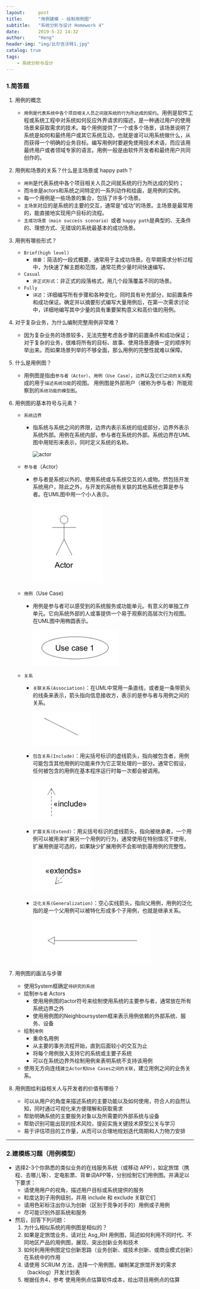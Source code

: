 ```yaml
---
layout:     post
title:      "用例建模 - 绘制用例图"
subtitle:   "系统分析与设计 Homework 4"
date:       2019-5-22 14:32
author:     "Heng"
header-img: "img/比尔吉沃特1.jpg"
catalog: true
tags:
    - 系统分析与设计
---
```


### 1.简答题
1. 用例的概念
    - `用例是代表系统中各个项目相关人员之间就系统的行为所达成的契约`。用例是软件工程或系统工程中对系统如何反应外界请求的描述，是一种通过用户的使用场景来获取需求的技术。每个用例提供了一个或多个场景，该场景说明了系统是如何和最终用户或其它系统互动，也就是谁可以用系统做什么，从而获得一个明确的业务目标。编写用例时要避免使用技术术语，而应该用最终用户或者领域专家的语言。用例一般是由软件开发者和最终用户共同创作的。

2. 用例和场景的关系？什么是主场景或 happy path？
    - `用例`是代表系统中各个项目相关人员之间就系统的行为所达成的契约；
    - 而`场景`是actors和系统之间特定的一系列动作和绘画，是用例的实例。
    - 每一个用例是一些场景的集合，包括了许多个场景。
    - `主场景`对应的是系统的主要的交互，通常是“成功”的场景。主场景是最常用的，能直接地实现用户目标的流程。
    - `主成功场景（main success scenario）`或者 `happy path`是典型的、无条件的、理想方式、无错误的系统最基本的成功场景。
3. 用例有哪些形式？
    - `Brief(high level)`
        - `摘要`：简洁的一段式概要，通常用于主成功场景。在早期需求分析过程中，为快速了解主题和范围，通常花费少量时间快速编写。
    - `Casual`
        - `非正式形式`：非正式的段落格式，用几个段落覆盖不同的场景。
    - `Fully`
        - `详述`：详细编写所有步骤和各种变化，同时具有补充部分，如前置条件和成功保证。确定并以摘要形式编写大量用例后，在第一次需求讨论中，详细地编写其中少量的具有重要架构意义和高价值的用例。

4. 对于复杂业务，为什么编制完整用例非常难？
    - 因为复杂业务的场景较多，无法完整考虑各步骤的前置条件和成功保证；对于复杂的业务，很难将所有的目标、故事、使用场景遵循一定的顺序列举出来。而如果场景列举的不够全面，那么用例的完整性就难以保障。
5. 什么是用例图？
    - 用例图是指由`参与者（Actor）`、`用例（Use Case）`，`边界`以及`它们之间的关系`构成的用于`描述系统功能`的视图。 用例图是外部用户（被称为参与者）所能观察到的`系统功能的模型图`。
6. 用例图的基本符号与元素？
    - `系统边界`
        - 指系统与系统之间的界限，边界内表示系统的组成部分，边界外表示系统外部。用例在系统内部，参与者在系统的外部。系统边界在UML图中用矩形来表示，同时定义系统的名称。

            ![actor](/img/in-post/post-SystemAnalyse/hw4_.png)
    - `参与者`（Actor） 
        - 参与者是系统以外的、使用系统或与系统交互的人或物。然包括开发系统用户，除此之外，与开发的系统有关联的其他系统也算是参与者。在UML图中用一个小人表示。

            ![actor](/img/in-post/post-SystemAnalyse/hw4_actor.png)
    - `用例`（Use Case) 
        - 用例是参与者可以感受到的系统服务或功能单元。有意义的单独工作单元。它向系统外部的人或事提供一个易于观察的高层次行为视图。在UML图中用椭圆表示。
        
            ![usecase](/img/in-post/post-SystemAnalyse/hw4_usercase.png)
    - `关系`
        - `关联关系(Association)`：在UML中常用一条直线，或者是一条带箭头的线条来表示，箭头指向信息接收方，表示的是参与者与用例之间的关系。
        
            ![usecase](/img/in-post/post-SystemAnalyse/hw4_associate.png)
        - `包含关系(Include)`：用尖括号标识的虚线箭头，指向被包含者，用例可能包含其他用例的功能来作为它正常处理的一部分。通常它假设，任何被包含的用例在基本程序运行时每一次都会被调用。
        
            ![actor](/img/in-post/post-SystemAnalyse/hw4_include.png)
        - `扩展关系(Extend)`：用尖括号标识的虚线箭头，指向被继承者，一个用例可以被用来扩展另一个用例的行为，通常使用在特别情况下使用，扩展用例是可选的，如果缺少扩展用例不会影响到基用例的完整性。
        
            ![actor](/img/in-post/post-SystemAnalyse/hw4_extend.png)
        - `泛化关系(Generalization)`：空心实线箭头，指向父用例，用例的泛化指的是一个父用例可以被特化形成多个子用例，也就是继承关系。
        
            ![actor](/img/in-post/post-SystemAnalyse/hw4_generalization.png)

7. 用例图的画法与步骤
    - 使用System框确定`待研究的系统`
    - 绘制`参与者` Actors
        - 使用用例图的actor符号来绘制使用系统的主要参与者，通常放在所有系统边界之外
        - 使用用例图的Neighboursystem框来表示用例依赖的外部系统、服务、设备
    - 绘制`用例`
        - 重命名用例
        - 从主要的事务流程开始，直到后面较小的交互为止
        - 将每个用例放入支持它的系统或主要子系统
        - 可以在系统边界外绘制用例来表明系统不支持该用例
    - 使用无方向连线`建立Actor和Use Cases之间的关联`，建立用例之间的业务关系。
8. 用例图给利益相关人与开发者的价值有哪些？
    - 可以从用户的角度来描述系统的主要功能以及如何使用，符合人的自然认知，同时通过可视化来方便理解和获取需求
    - 帮助明确系统的主要服务对象以及所需要的外部系统与设备
    - 帮助识别可能出现的技术风险，提前实施关键技术原型公关与学习
    - 易于评估项目的工作量，从而可以合理地规划迭代周期和人力物力安排

---
### 2.建模练习题（用例模型）

- 选择2-3个你熟悉的类似业务的在线服务系统（或移动 APP），如定旅馆（携程、去哪儿等）、定电影票、背单词APP等，分别绘制它们用例图。并满足以下要求：
    - 请使用用户的视角，描述用户目标或系统提供的服务
    - 粒度达到子用例级别，并用 include 和 exclude 关联它们
    - 请用色彩标注出你认为创新（区别于竞争对手的）用例或子用例
    - 尽可能识别外部系统和服务
- 然后，回答下列问题：
    1. 为什么相似系统的用例图是相似的？
    2. 如果是定旅馆业务，请对比 Asg_RH 用例图，简述如何利用不同时代、不同地区产品的用例图，展现、突出创新业务和技术
    3. 如何利用用例图定位创新思路（业务创新、或技术创新、或商业模式创新）在系统中的作用
    4. 请使用 SCRUM 方法，选择一个用例图，编制某定旅馆开发的需求（backlog）开发计划表
    5. 根据任务4，参考 使用用例点估算软件成本，给出项目用例点的估算